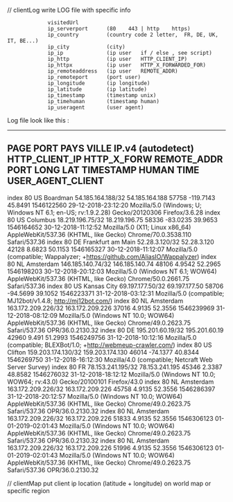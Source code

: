 // clientLog     write LOG file with specific info

                 visitedUrl
                 ip_serverport      (80    443 | http    https)
                 ip_country         (country code 2 letter,  FR, DE, UK, IT, BE...)
                 ip_city            (city)
                 ip_ip              (ip user   if / else , see script)
                 ip_http            (ip user   HTTP_CLIENT_IP)
                 ip_httpx           (ip user   HTTP_X_FORWARDED_FOR)
                 ip_remoteaddress   (ip user   REMOTE_ADDR)
                 ip_remoteport      (port user)
                 ip_longitude       (ip longitude)
                 ip_latitude        (ip latitude)
                 ip_timestamp       (timestamp unix)
                 ip_timehuman       (timestamp human)
                 ip_useragent       (user agent)

Log file look like this :

---------------------------------------------------------------------------------------------------------------------------------------------------------------------------------------------------------------------------------------------------------------------------------------------------------------------------
PAGE	  PORT  PAYS         VILLE		        IP.v4 (autodetect)	 HTTP_CLIENT_IP     HTTP_X_FORW         REMOTE_ADDR         PORT    LONG      LAT	      TIMESTAMP       HUMAN TIME				                                                     USER_AGENT_CLIENT
---------------------------------------------------------------------------------------------------------------------------------------------------------------------------------------------------------------------------------------------------------------------------------------------------------------------------
index    80    US  Boardman                 54.185.164.188/32                                           54.185.164.188      57758   -119.7143 45.8491   1546122560  29-12-2018-23:12:20      Mozilla/5.0 (Windows; U; Windows NT 6.1; en-US; rv:1.9.2.28) Gecko/20120306 Firefox/3.6.28
index    80    US  Columbus                 18.219.196.75/32                                            18.219.196.75       58336   -83.0235  39.9653   1546164652  30-12-2018-11:12:52      Mozilla/5.0 (X11; Linux x86_64) AppleWebKit/537.36 (KHTML, like Gecko) Chrome/70.0.3538.110 Safari/537.36
index    80    DE  Frankfurt am Main        52.28.3.120/32                                              52.28.3.120         42128   8.6823    50.1153   1546165327  30-12-2018-11:12:07      Mozilla/5.0 (compatible; Wappalyzer; +https://github.com/AliasIO/Wappalyzer)
index    80    NL  Amsterdam                146.185.140.74/32                                           146.185.140.74      48106   4.9542    52.2965   1546198203  30-12-2018-20:12:03      Mozilla/5.0 (Windows NT 6.1; WOW64) AppleWebKit/537.36 (KHTML, like Gecko) Chrome/50.0.2661.75 Safari/537.36
index    80    US  Kansas City              69.197.177.50/32                                            69.197.177.50       58706   -94.5699  39.1052   1546223371  31-12-2018-03:12:31      Mozilla/5.0 (compatible; MJ12bot/v1.4.8; http://mj12bot.com/)
index    80    NL  Amsterdam                163.172.209.226/32                                          163.172.209.226     37016   4.9135    52.3556   1546239969  31-12-2018-08:12:09      Mozilla/5.0 (Windows NT 10.0; WOW64) AppleWebKit/537.36 (KHTML, like Gecko) Chrome/49.0.2623.75 Safari/537.36 OPR/36.0.2130.32
index    80    DE                           195.201.60.19/32                                            195.201.60.19       42960   9.491     51.2993   1546249756  31-12-2018-10:12:16      Mozilla/5.0 (compatible; BLEXBot/1.0; +http://webmeup-crawler.com/)
index    80    US  Clifton                  159.203.174.130/32                                          159.203.174.130     46014   -74.1377  40.8344   1546269750  31-12-2018-16:12:30      Mozilla/4.0 (compatible; Netcraft Web Server Survey)
index    80    FR                           78.153.241.195/32                                           78.153.241.195      45346   2.3387    48.8582   1546276032  31-12-2018-18:12:12      Mozilla/5.0 (Windows NT 10.0; WOW64; rv:43.0) Gecko/20100101 Firefox/43.0
index    80    NL  Amsterdam                163.172.209.226/32                                          163.172.209.226     45758   4.9135    52.3556   1546286397  31-12-2018-20:12:57      Mozilla/5.0 (Windows NT 10.0; WOW64) AppleWebKit/537.36 (KHTML, like Gecko) Chrome/49.0.2623.75 Safari/537.36 OPR/36.0.2130.32
index    80    NL  Amsterdam                163.172.209.226/32                                          163.172.209.226     51833   4.9135    52.3556   1546306123  01-01-2019-02:01:43      Mozilla/5.0 (Windows NT 10.0; WOW64) AppleWebKit/537.36 (KHTML, like Gecko) Chrome/49.0.2623.75 Safari/537.36 OPR/36.0.2130.32
index    80    NL  Amsterdam                163.172.209.226/32                                          163.172.209.226     51996   4.9135    52.3556   1546306123  01-01-2019-02:01:43      Mozilla/5.0 (Windows NT 10.0; WOW64) AppleWebKit/537.36 (KHTML, like Gecko) Chrome/49.0.2623.75 Safari/537.36 OPR/36.0.2130.32




// clientMap    put client ip location (latitude + longitude) on world map or specific region
